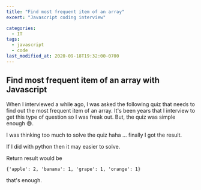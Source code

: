 ```yaml
---
title: "Find most frequent item of an array"
excert: "Javascript coding interview"

categories:
  - IT
tags:
  - javascript
  - code
last_modified_at: 2020-09-18T19:32:00-0700
---
```


## Find most frequent item of an array with Javascript

When I interviewed a while ago, I was asked the following quiz that needs to find out the most frequent item of an array. It's been years that I interview to get this type of question so I was freak out. But, the quiz was simple enough 😅.

<script src="https://gist.github.com/codeinlife/6ebc732eb2a1d64ff8d57f78f2a5ef98.js"></script>

I was thinking too much to solve the quiz haha ... finally I got the result.

If I did with python then it may easier to solve.

<script src="https://gist.github.com/codeinlife/2de9aced9f92538da9ccdea3312ae776.js"></script>

Return result would be

```
{'apple': 2, 'banana': 1, 'grape': 1, 'orange': 1}
```

that's enough.
